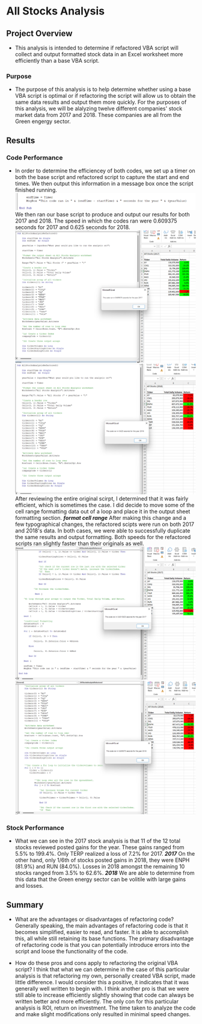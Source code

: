# All Stocks Analysis

## Project Overview
- This analysis is intended to determine if refactored VBA script will collect and output formatted stock data in an Excel worksheet more efficiently than a base VBA script. 

### Purpose
- The purpose of this analysis is to help determine whether using a base VBA script is optimal or if refactoring the script will allow us to obtain the same data results and output them more quickly. For the purposes of this analysis, we will be alalyzing twelve different companies' stock market data from 2017 and 2018. These companies are all from the Green engergy sector.

## Results  

### Code Performance
- In order to determine the efficiencey of both codes, we set up a timer on both the base script and refactored script to capture the start and end times. We then output this information in a message box once the script finished running. ![timer_code](https://github.com/BryantKlewer/stock-analysis/blob/main/Resources/timer_code.png) 
We then ran our base script to produce and output our results for both 2017 and 2018. The speed in which the codes ran were 0.609375 seconds for 2017 and 0.625 seconds for 2018. 
![2017_original_0609375](https://github.com/BryantKlewer/stock-analysis/blob/main/Resources/2017_original_0609375.png) 
![2018_original_0625](https://github.com/BryantKlewer/stock-analysis/blob/main/Resources/2018_original_0625.png) 
After reviewing the entire original scirpt, I determined that it was fairly efficient, which is sometimes the case. I did decide to move some of the cell range formatting data out of a loop and place it in the output sheet formatting section. ___format cell range___  After making this change and a few typographical changes, the refactored scipts were run on both 2017 and 2018's data. In both cases, we were able to successfully duplicate the same results and output formatting. Both speeds for the refactored scripts ran slightly faster than their originals as well. 
![2017_refactor_06015625](https://github.com/BryantKlewer/stock-analysis/blob/main/Resources/2017_refactor_06015625.png) 
![2018_refactor_0609375](https://github.com/BryantKlewer/stock-analysis/blob/main/Resources/2018_refactor_0609375.png)

### Stock Performance
- What we can see in the 2017 stock analysis is that 11 of the 12 total stocks reviewed posted gains for the year. These gains ranged from 5.5% to 199.4%. Only TERP realized a loss of 7.2% for 2017. ___2017___ On the other hand, only 1/6th of stocks posted gains in 2018, they were ENPH (81.9%) and RUN (84.0%). Losses in 2018 amongst the remaining 10 stocks ranged from 3.5% to 62.6%. ___2018___ We are able to determine from this data that the Green energy sector can be volitile with large gains and losses. 

## Summary

- What are the advantages or disadvantages of refactoring code?
Generally speaking, the main advantages of refactoring code is that it becomes simplified, easier to read, and faster. It is able to accomplish this, all while still retaining its base functions. The primary disadvantage of refactoring code is that you can potentially introduce errors into the script and loose the functionality of the code. 

- How do these pros and cons apply to refactoring the original VBA script?
I think that what we can determine in the case of this particular analysis is that refactoring my own, personally created VBA script, made little difference. I would consider this a positive, it indicates that it was generally well written to begin with. I think another pro is that we were still able to increase efficiently slightly showing that code can always be written better and more efficiently. The only con for this particular analysis is ROI, return on investment. The time taken to analyze the code and make slight modifications only resulted in minimal speed changes.
